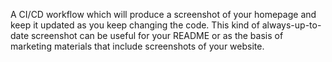 A CI/CD workflow which will produce a screenshot of your homepage and keep it updated as you keep changing the code. This kind of always-up-to-date screenshot can be useful for your README or as the basis of marketing materials that include screenshots of your website. 